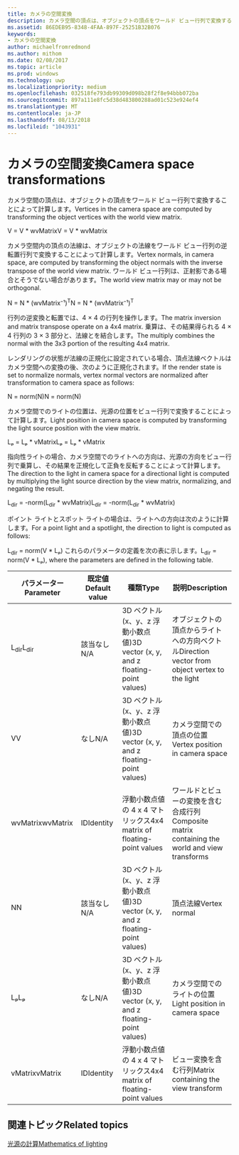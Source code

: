 ```yaml
---
title: カメラの空間変換
description: カメラ空間の頂点は、オブジェクトの頂点をワールド ビュー行列で変換することによって計算します。
ms.assetid: 86EDEB95-8348-4FAA-897F-25251B32B076
keywords:
- カメラの空間変換
author: michaelfromredmond
ms.author: mithom
ms.date: 02/08/2017
ms.topic: article
ms.prod: windows
ms.technology: uwp
ms.localizationpriority: medium
ms.openlocfilehash: 032518fe793db99309d098b28f2f8e94bbb072ba
ms.sourcegitcommit: 897a111e8fc5d38d483800288ad01c523e924ef4
ms.translationtype: MT
ms.contentlocale: ja-JP
ms.lasthandoff: 08/13/2018
ms.locfileid: "1043931"
---
```

# <a name="camera-space-transformations"></a><span data-ttu-id="3a009-104">カメラの空間変換</span><span class="sxs-lookup"><span data-stu-id="3a009-104">Camera space transformations</span></span>


<span data-ttu-id="3a009-105">カメラ空間の頂点は、オブジェクトの頂点をワールド ビュー行列で変換することによって計算します。</span><span class="sxs-lookup"><span data-stu-id="3a009-105">Vertices in the camera space are computed by transforming the object vertices with the world view matrix.</span></span>

<span data-ttu-id="3a009-106">V = V \* wvMatrix</span><span class="sxs-lookup"><span data-stu-id="3a009-106">V = V \* wvMatrix</span></span>

<span data-ttu-id="3a009-107">カメラ空間内の頂点の法線は、オブジェクトの法線をワールド ビュー行列の逆転置行列で変換することによって計算します。</span><span class="sxs-lookup"><span data-stu-id="3a009-107">Vertex normals, in camera space, are computed by transforming the object normals with the inverse transpose of the world view matrix.</span></span> <span data-ttu-id="3a009-108">ワールド ビュー行列は、正射影である場合とそうでない場合があります。</span><span class="sxs-lookup"><span data-stu-id="3a009-108">The world view matrix may or may not be orthogonal.</span></span>

<span data-ttu-id="3a009-109">N = N \* (wvMatrix⁻¹)<sup>T</sup></span><span class="sxs-lookup"><span data-stu-id="3a009-109">N = N \* (wvMatrix⁻¹)<sup>T</sup></span></span>

<span data-ttu-id="3a009-110">行列の逆変換と転置では、4 × 4 の行列を操作します。</span><span class="sxs-lookup"><span data-stu-id="3a009-110">The matrix inversion and matrix transpose operate on a 4x4 matrix.</span></span> <span data-ttu-id="3a009-111">乗算は、その結果得られる 4 × 4 行列の 3 × 3 部分と、法線とを結合します。</span><span class="sxs-lookup"><span data-stu-id="3a009-111">The multiply combines the normal with the 3x3 portion of the resulting 4x4 matrix.</span></span>

<span data-ttu-id="3a009-112">レンダリングの状態が法線の正規化に設定されている場合、頂点法線ベクトルはカメラ空間への変換の後、次のように正規化されます。</span><span class="sxs-lookup"><span data-stu-id="3a009-112">If the render state is set to normalize normals, vertex normal vectors are normalized after transformation to camera space as follows:</span></span>

<span data-ttu-id="3a009-113">N = norm(N)</span><span class="sxs-lookup"><span data-stu-id="3a009-113">N = norm(N)</span></span>

<span data-ttu-id="3a009-114">カメラ空間でのライトの位置は、光源の位置をビュー行列で変換することによって計算します。</span><span class="sxs-lookup"><span data-stu-id="3a009-114">Light position in camera space is computed by transforming the light source position with the view matrix.</span></span>

<span data-ttu-id="3a009-115">Lₚ = Lₚ \* vMatrix</span><span class="sxs-lookup"><span data-stu-id="3a009-115">Lₚ = Lₚ \* vMatrix</span></span>

<span data-ttu-id="3a009-116">指向性ライトの場合、カメラ空間でのライトへの方向は、光源の方向をビュー行列で乗算し、その結果を正規化して正負を反転することによって計算します。</span><span class="sxs-lookup"><span data-stu-id="3a009-116">The direction to the light in camera space for a directional light is computed by multiplying the light source direction by the view matrix, normalizing, and negating the result.</span></span>

<span data-ttu-id="3a009-117">L<sub>dir</sub> = -norm(L<sub>dir</sub> \* wvMatrix)</span><span class="sxs-lookup"><span data-stu-id="3a009-117">L<sub>dir</sub> = -norm(L<sub>dir</sub> \* wvMatrix)</span></span>

<span data-ttu-id="3a009-118">ポイント ライトとスポット ライトの場合は、ライトへの方向は次のように計算します。</span><span class="sxs-lookup"><span data-stu-id="3a009-118">For a point light and a spotlight, the direction to light is computed as follows:</span></span>

<span data-ttu-id="3a009-119">L<sub>dir</sub> = norm(V \* Lₚ) これらのパラメータの定義を次の表に示します。</span><span class="sxs-lookup"><span data-stu-id="3a009-119">L<sub>dir</sub> = norm(V \* Lₚ), where the parameters are defined in the following table.</span></span>

| <span data-ttu-id="3a009-120">パラメーター</span><span class="sxs-lookup"><span data-stu-id="3a009-120">Parameter</span></span>       | <span data-ttu-id="3a009-121">既定値</span><span class="sxs-lookup"><span data-stu-id="3a009-121">Default value</span></span> | <span data-ttu-id="3a009-122">種類</span><span class="sxs-lookup"><span data-stu-id="3a009-122">Type</span></span>                                          | <span data-ttu-id="3a009-123">説明</span><span class="sxs-lookup"><span data-stu-id="3a009-123">Description</span></span>                                               |
|-----------------|---------------|-----------------------------------------------|-----------------------------------------------------------|
| <span data-ttu-id="3a009-124">L<sub>dir</sub></span><span class="sxs-lookup"><span data-stu-id="3a009-124">L<sub>dir</sub></span></span> | <span data-ttu-id="3a009-125">該当なし</span><span class="sxs-lookup"><span data-stu-id="3a009-125">N/A</span></span>           | <span data-ttu-id="3a009-126">3D ベクトル (x、y、z 浮動小数点値)</span><span class="sxs-lookup"><span data-stu-id="3a009-126">3D vector (x, y, and z floating-point values)</span></span> | <span data-ttu-id="3a009-127">オブジェクトの頂点からライトへの方向ベクトル</span><span class="sxs-lookup"><span data-stu-id="3a009-127">Direction vector from object vertex to the light</span></span>          |
| <span data-ttu-id="3a009-128">V</span><span class="sxs-lookup"><span data-stu-id="3a009-128">V</span></span>               | <span data-ttu-id="3a009-129">なし</span><span class="sxs-lookup"><span data-stu-id="3a009-129">N/A</span></span>           | <span data-ttu-id="3a009-130">3D ベクトル (x、y、z 浮動小数点値)</span><span class="sxs-lookup"><span data-stu-id="3a009-130">3D vector (x, y, and z floating-point values)</span></span> | <span data-ttu-id="3a009-131">カメラ空間での頂点の位置</span><span class="sxs-lookup"><span data-stu-id="3a009-131">Vertex position in camera space</span></span>                           |
| <span data-ttu-id="3a009-132">wvMatrix</span><span class="sxs-lookup"><span data-stu-id="3a009-132">wvMatrix</span></span>        | <span data-ttu-id="3a009-133">ID</span><span class="sxs-lookup"><span data-stu-id="3a009-133">Identity</span></span>      | <span data-ttu-id="3a009-134">浮動小数点値の 4 x 4 マトリックス</span><span class="sxs-lookup"><span data-stu-id="3a009-134">4x4 matrix of floating-point values</span></span>           | <span data-ttu-id="3a009-135">ワールドとビューの変換を含む合成行列</span><span class="sxs-lookup"><span data-stu-id="3a009-135">Composite matrix containing the world and view transforms</span></span> |
| <span data-ttu-id="3a009-136">N</span><span class="sxs-lookup"><span data-stu-id="3a009-136">N</span></span>               | <span data-ttu-id="3a009-137">該当なし</span><span class="sxs-lookup"><span data-stu-id="3a009-137">N/A</span></span>           | <span data-ttu-id="3a009-138">3D ベクトル (x、y、z 浮動小数点値)</span><span class="sxs-lookup"><span data-stu-id="3a009-138">3D vector (x, y, and z floating-point values)</span></span> | <span data-ttu-id="3a009-139">頂点法線</span><span class="sxs-lookup"><span data-stu-id="3a009-139">Vertex normal</span></span>                                             |
| <span data-ttu-id="3a009-140">Lₚ</span><span class="sxs-lookup"><span data-stu-id="3a009-140">Lₚ</span></span>              | <span data-ttu-id="3a009-141">なし</span><span class="sxs-lookup"><span data-stu-id="3a009-141">N/A</span></span>           | <span data-ttu-id="3a009-142">3D ベクトル (x、y、z 浮動小数点値)</span><span class="sxs-lookup"><span data-stu-id="3a009-142">3D vector (x, y, and z floating-point values)</span></span> | <span data-ttu-id="3a009-143">カメラ空間でのライトの位置</span><span class="sxs-lookup"><span data-stu-id="3a009-143">Light position in camera space</span></span>                            |
| <span data-ttu-id="3a009-144">vMatrix</span><span class="sxs-lookup"><span data-stu-id="3a009-144">vMatrix</span></span>         | <span data-ttu-id="3a009-145">ID</span><span class="sxs-lookup"><span data-stu-id="3a009-145">Identity</span></span>      | <span data-ttu-id="3a009-146">浮動小数点値の 4 x 4 マトリックス</span><span class="sxs-lookup"><span data-stu-id="3a009-146">4x4 matrix of floating-point values</span></span>           | <span data-ttu-id="3a009-147">ビュー変換を含む行列</span><span class="sxs-lookup"><span data-stu-id="3a009-147">Matrix containing the view transform</span></span>                      |

 

## <a name="span-idrelated-topicsspanrelated-topics"></a><span data-ttu-id="3a009-148"><span id="related-topics"></span>関連トピック</span><span class="sxs-lookup"><span data-stu-id="3a009-148"><span id="related-topics"></span>Related topics</span></span>


[<span data-ttu-id="3a009-149">光源の計算</span><span class="sxs-lookup"><span data-stu-id="3a009-149">Mathematics of lighting</span></span>](mathematics-of-lighting.md)

 

 




